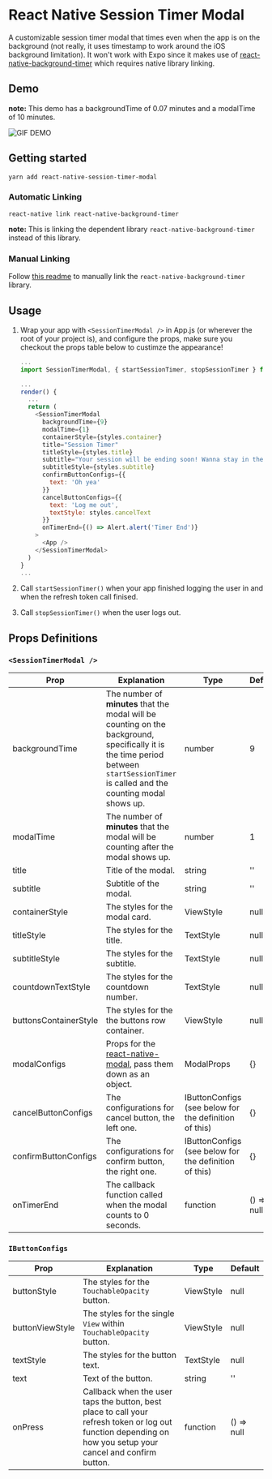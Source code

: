 # React Native Session Timer Modal

A customizable session timer modal that times even when the app is on the background (not really, it uses timestamp to work around the iOS background limitation). It won't work with Expo since it makes use of [react-native-background-timer](https://github.com/ocetnik/react-native-background-timer) which requires native library linking.

## Demo

**note:** This demo has a backgroundTime of 0.07 minutes and a modalTime of 10 minutes.

![GIF DEMO](https://i.imgur.com/eCsuJDz.gif)

## Getting started

`yarn add react-native-session-timer-modal`

### Automatic Linking

`react-native link react-native-background-timer`

**note:** This is linking the dependent library `react-native-background-timer` instead of this library.

### Manual Linking

Follow [this readme](https://github.com/ocetnik/react-native-background-timer/blob/master/README.md) to manually link the `react-native-background-timer` library.

## Usage

1. Wrap your app with `<SessionTimerModal />` in App.js (or wherever the root of your project is), and configure the props, make sure you checkout the props table below to custimze the appearance!

   ```javascript
   ...
   import SessionTimerModal, { startSessionTimer, stopSessionTimer } from 'react-native-session-timer-modal';

   ...
   render() {
     ...
     return (
       <SessionTimerModal
         backgroundTime={9}
         modalTime={1}
         containerStyle={styles.container}
         title="Session Timer"
         titleStyle={styles.title}
         subtitle="Your session will be ending soon! Wanna stay in the app?"
         subtitleStyle={styles.subtitle}
         confirmButtonConfigs={{
           text: 'Oh yea'
         }}
         cancelButtonConfigs={{
           text: 'Log me out',
           textStyle: styles.cancelText
         }}
         onTimerEnd={() => Alert.alert('Timer End')}
       >
         <App />
       </SessionTimerModal>
     )
   }
   ...
   ```

2. Call `startSessionTimer()` when your app finished logging the user in and when the refresh token call finised.

3. Call `stopSessionTimer()` when the user logs out.

## Props Definitions

### `<SessionTimerModal />`

| Prop                  | Explanation                                                                                                                                                                            | Type                                                  | Default    |
| --------------------- | -------------------------------------------------------------------------------------------------------------------------------------------------------------------------------------- | ----------------------------------------------------- | ---------- |
| backgroundTime        | The number of **minutes** that the modal will be counting on the background, specifically it is the time period between `startSessionTimer` is called and the counting modal shows up. | number                                                | 9          |
| modalTime             | The number of **minutes** that the modal will be counting after the modal shows up.                                                                                                    | number                                                | 1          |
| title                 | Title of the modal.                                                                                                                                                                    | string                                                | ''         |
| subtitle              | Subtitle of the modal.                                                                                                                                                                 | string                                                | ''         |
| containerStyle        | The styles for the modal card.                                                                                                                                                         | ViewStyle                                             | null       |
| titleStyle            | The styles for the title.                                                                                                                                                              | TextStyle                                             | null       |
| subtitleStyle         | The styles for the subtitle.                                                                                                                                                           | TextStyle                                             | null       |
| countdownTextStyle    | The styles for the countdown number.                                                                                                                                                   | TextStyle                                             | null       |
| buttonsContainerStyle | The styles for the the buttons row container.                                                                                                                                          | ViewStyle                                             | null       |
| modalConfigs          | Props for the [react-native-modal](https://github.com/react-native-community/react-native-modal#available-props), pass them down as an object.                                         | ModalProps                                            | {}         |
| cancelButtonConfigs   | The configurations for cancel button, the left one.                                                                                                                                    | IButtonConfigs (see below for the definition of this) | {}         |
| confirmButtonConfigs  | The configurations for confirm button, the right one.                                                                                                                                  | IButtonConfigs (see below for the definition of this) | {}         |
| onTimerEnd            | The callback function called when the modal counts to 0 seconds.                                                                                                                       | function                                              | () => null |

### `IButtonConfigs`

| Prop            | Explanation                                                                                                                                                  | Type      | Default    |
| --------------- | ------------------------------------------------------------------------------------------------------------------------------------------------------------ | --------- | ---------- |
| buttonStyle     | The styles for the `TouchableOpacity` button.                                                                                                                | ViewStyle | null       |
| buttonViewStyle | The styles for the single `View` within `TouchableOpacity` button.                                                                                           | ViewStyle | null       |
| textStyle       | The styles for the button text.                                                                                                                              | TextStyle | null       |
| text            | Text of the button.                                                                                                                                          | string    | ''         |
| onPress         | Callback when the user taps the button, best place to call your refresh token or log out function depending on how you setup your cancel and confirm button. | function  | () => null |

